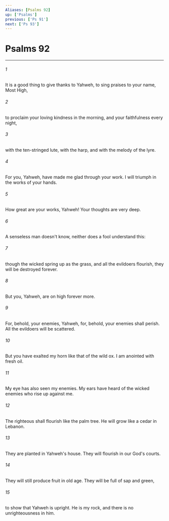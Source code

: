 ```yaml
---
Aliases: [Psalms 92]
up: ['Psalms']
previous: ['Ps 91']
next: ['Ps 93']
---
```

# Psalms 92
***





###### 1 

It is a good thing to give thanks to Yahweh, to sing praises to your name, Most High, 



###### 2 

to proclaim your loving kindness in the morning, and your faithfulness every night, 



###### 3 

with the ten-stringed lute, with the harp, and with the melody of the lyre. 



###### 4 

For you, Yahweh, have made me glad through your work. I will triumph in the works of your hands. 



###### 5 

How great are your works, Yahweh! Your thoughts are very deep. 



###### 6 

A senseless man doesn't know, neither does a fool understand this: 



###### 7 

though the wicked spring up as the grass, and all the evildoers flourish, they will be destroyed forever. 



###### 8 

But you, Yahweh, are on high forever more. 



###### 9 

For, behold, your enemies, Yahweh, for, behold, your enemies shall perish. All the evildoers will be scattered. 



###### 10 

But you have exalted my horn like that of the wild ox. I am anointed with fresh oil. 



###### 11 

My eye has also seen my enemies. My ears have heard of the wicked enemies who rise up against me. 



###### 12 

The righteous shall flourish like the palm tree. He will grow like a cedar in Lebanon. 



###### 13 

They are planted in Yahweh's house. They will flourish in our God's courts. 



###### 14 

They will still produce fruit in old age. They will be full of sap and green, 



###### 15 

to show that Yahweh is upright. He is my rock, and there is no unrighteousness in him.
